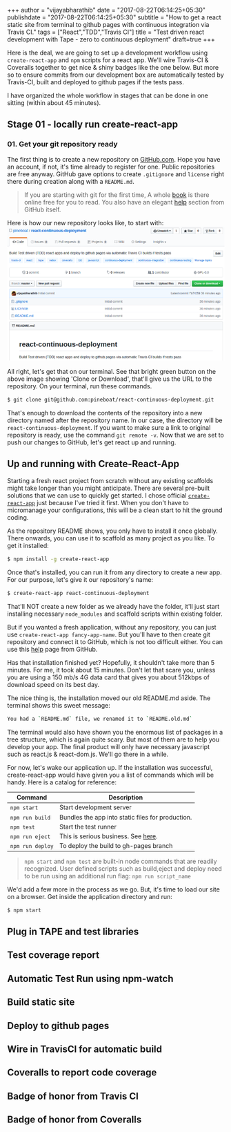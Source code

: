 +++
author = "vijayabharathib"
date = "2017-08-22T06:14:25+05:30"
publishdate = "2017-08-22T06:14:25+05:30"
subtitle = "How to get a react static site from terminal to github pages with continuous integration via Travis CI."
tags = ["React","TDD","Travis CI"]
title = "Test driven react development with Tape - zero to continuous deployment"
draft=true
+++

Here is the deal, we are going to set up a development workflow using `create-react-app` and `npm` scripts for a react app. We'll wire Travis-CI & Coveralls together to get nice & shiny badges like the one below. But more so to ensure commits from our development box are automatically tested by Travis-CI, built and deployed to github pages if the tests pass.

I have organized the whole workflow in stages that can be done in one sitting (within about 45 minutes).

## Stage 01 - locally run create-react-app

### 01. Get your git repository ready

The first thing is to create a new repository on [GitHub.com](https://github.com). Hope you have an account, if not, it's time already to register for one. Public repositories are free anyway. GitHub gave options to create `.gitignore` and `license` right there during creation along with a `README.md`.

>If you are starting with git for the first time, A whole [book](https://git-scm.com/book/en/v2) is there online free for you to read. You also have an elegant [help](https://help.github.com/) section from GitHub itself.

Here is how our new repository looks like, to start with:
![Fresh Git Repository](/img/react-continuous-deployment/new_github_repository_compressed.png)

All right, let's get that on our terminal. See that bright green button on the above image showing 'Clone or Download', that'll give us the URL to the repository. On your terminal, run these commands.

```bash
$ git clone git@github.com:pineboat/react-continuous-deployment.git
```
That's enough to download the contents of the repository into a new directory named after the repository name. In our case, the directory will be `react-continuous-deployment`. If you want to make sure a link to original repository is ready, use the command `git remote -v`. Now that we are set to push our changes to GitHub, let's get react up and running.

## Up and running with Create-React-App
Starting a fresh react project from scratch without any existing scaffolds might take longer than you might anticipate. There are several pre-built solutions that we can use to quickly get started. I chose official [`create-react-app`](https://github.com/facebookincubator/create-react-app) just because I've tried it first. When you don't have to micromanage your configurations, this will be a clean start to hit the ground coding.

As the repository README shows, you only have to install it once globally. There onwards, you can use it to scaffold as many project as you like. To get it installed:

```bash
$ npm install -g create-react-app
```

Once that's installed, you can run it from any directory to create a new app. For our purpose, let's give it our repository's name:
```bash
$ create-react-app react-continuous-deployment
```
That'll NOT create a new folder as we already have the folder, it'll just start installing necessary `node_modules` and scaffold scripts within existing folder.

But if you wanted a fresh application, without any repository, you can just use `create-react-app fancy-app-name`. But you'll have to then create git repository and connect it to GitHub, which is not too difficult either. You can use this [help](https://help.github.com/articles/adding-an-existing-project-to-github-using-the-command-line/) page from GitHub.

Has that installation finished yet? Hopefully, it shouldn't take more than 5 minutes. For me, it took about 15 minutes. Don't let that scare you, unless you are using a 150 mb/s 4G data card that gives you about 512kbps of download speed on its best day.

The nice thing is, the installation moved our old README.md aside. The terminal shows this sweet message:
```bash
You had a `README.md` file, we renamed it to `README.old.md`
```
The terminal would also have shown you the enormous list of packages in a tree structure, which is again quite scary. But most of them are to help you develop your app. The final product will only have necessary javascript such as react.js & react-dom.js. We'll go there in a while.

For now, let's wake our application up. If the installation was successful, create-react-app would have given you a list of commands which will be handy. Here is a catalog for reference:

Command | Description
-----|-----
`npm start` | Start development server
`npm run build` | Bundles the app into static files for production.
`npm test` | Start the test runner
`npm run eject` | This is serious business. See [here][npm-eject].
`npm run deploy` | To deploy the build to gh-pages branch

> `npm start` and `npm test` are built-in node commands that are readily recognized. User defined scripts such as build,eject and deploy need to be run using an additional run flag: `npm run script_name`

We'd add a few more in the process as we go. But, it's time to load our site on a browser. Get inside the application directory and run:

```bash
$ npm start
```


## Plug in TAPE and test libraries

## Test coverage report

## Automatic Test Run using npm-watch

## Build static site

## Deploy to github pages

## Wire in TravisCI for automatic build

## Coveralls to report code coverage

## Badge of honor from Travis CI

## Badge of honor from Coveralls

[npm-eject]: https://github.com/facebookincubator/create-react-app/blob/master/packages/react-scripts/template/README.md#npm-run-eject
